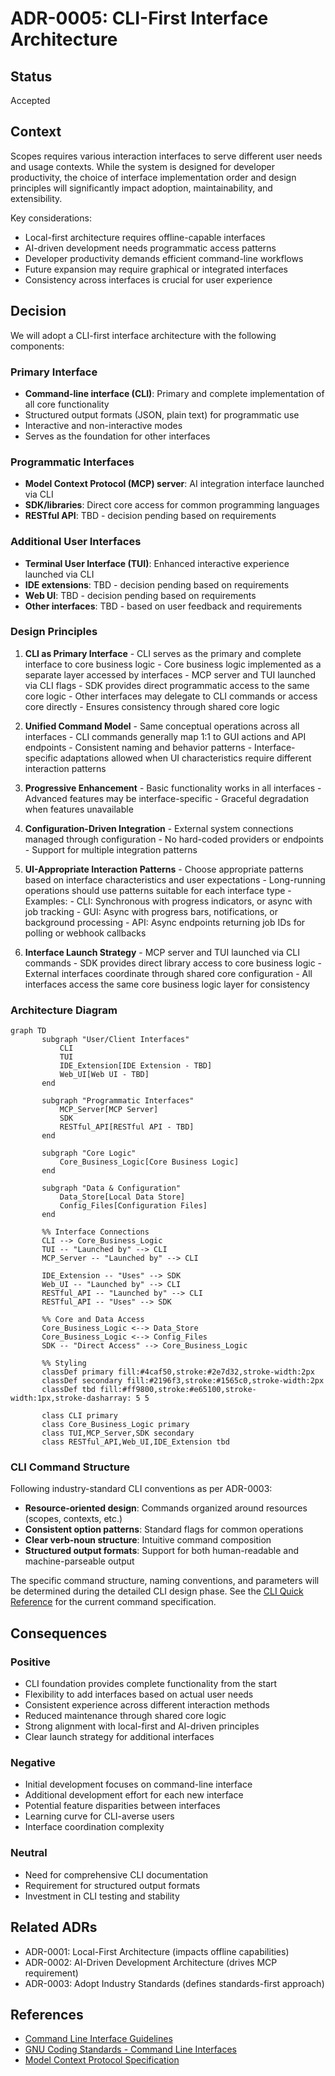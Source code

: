 # ADR-0005: CLI-First Interface Architecture

## Status

Accepted

## Context

Scopes requires various interaction interfaces to serve different user needs and usage contexts. While the system is designed for developer productivity, the choice of interface implementation order and design principles will significantly impact adoption, maintainability, and extensibility.

Key considerations:

- Local-first architecture requires offline-capable interfaces
- AI-driven development needs programmatic access patterns
- Developer productivity demands efficient command-line workflows
- Future expansion may require graphical or integrated interfaces
- Consistency across interfaces is crucial for user experience

## Decision

We will adopt a CLI-first interface architecture with the following components:

### Primary Interface

- **Command-line interface (CLI)**: Primary and complete implementation of all core functionality
- Structured output formats (JSON, plain text) for programmatic use
- Interactive and non-interactive modes
- Serves as the foundation for other interfaces

### Programmatic Interfaces

- **Model Context Protocol (MCP) server**: AI integration interface launched via CLI
- **SDK/libraries**: Direct core access for common programming languages
- **RESTful API**: TBD - decision pending based on requirements

### Additional User Interfaces

- **Terminal User Interface (TUI)**: Enhanced interactive experience launched via CLI
- **IDE extensions**: TBD - decision pending based on requirements
- **Web UI**: TBD - decision pending based on requirements
- **Other interfaces**: TBD - based on user feedback and requirements

### Design Principles

1. **CLI as Primary Interface**
        - CLI serves as the primary and complete interface to core business logic
        - Core business logic implemented as a separate layer accessed by interfaces
        - MCP server and TUI launched via CLI flags
        - SDK provides direct programmatic access to the same core logic
        - Other interfaces may delegate to CLI commands or access core directly
        - Ensures consistency through shared core logic

2. **Unified Command Model**
        - Same conceptual operations across all interfaces
        - CLI commands generally map 1:1 to GUI actions and API endpoints
        - Consistent naming and behavior patterns
        - Interface-specific adaptations allowed when UI characteristics require different interaction patterns

3. **Progressive Enhancement**
        - Basic functionality works in all interfaces
        - Advanced features may be interface-specific
        - Graceful degradation when features unavailable

4. **Configuration-Driven Integration**
        - External system connections managed through configuration
        - No hard-coded providers or endpoints
        - Support for multiple integration patterns

5. **UI-Appropriate Interaction Patterns**
        - Choose appropriate patterns based on interface characteristics and user expectations
        - Long-running operations should use patterns suitable for each interface type
        - Examples:
          - CLI: Synchronous with progress indicators, or async with job tracking
          - GUI: Async with progress bars, notifications, or background processing
          - API: Async endpoints returning job IDs for polling or webhook callbacks

6. **Interface Launch Strategy**
        - MCP server and TUI launched via CLI commands
        - SDK provides direct library access to core business logic
        - External interfaces coordinate through shared core configuration
        - All interfaces access the same core business logic layer for consistency

### Architecture Diagram

```mermaid
graph TD
       subgraph "User/Client Interfaces"
           CLI
           TUI
           IDE_Extension[IDE Extension - TBD]
           Web_UI[Web UI - TBD]
       end

       subgraph "Programmatic Interfaces"
           MCP_Server[MCP Server]
           SDK
           RESTful_API[RESTful API - TBD]
       end

       subgraph "Core Logic"
           Core_Business_Logic[Core Business Logic]
       end

       subgraph "Data & Configuration"
           Data_Store[Local Data Store]
           Config_Files[Configuration Files]
       end

       %% Interface Connections
       CLI --> Core_Business_Logic
       TUI -- "Launched by" --> CLI
       MCP_Server -- "Launched by" --> CLI

       IDE_Extension -- "Uses" --> SDK
       Web_UI -- "Launched by" --> CLI
       RESTful_API -- "Launched by" --> CLI
       RESTful_API -- "Uses" --> SDK

       %% Core and Data Access
       Core_Business_Logic <--> Data_Store
       Core_Business_Logic <--> Config_Files
       SDK -- "Direct Access" --> Core_Business_Logic

       %% Styling
       classDef primary fill:#4caf50,stroke:#2e7d32,stroke-width:2px
       classDef secondary fill:#2196f3,stroke:#1565c0,stroke-width:2px
       classDef tbd fill:#ff9800,stroke:#e65100,stroke-width:1px,stroke-dasharray: 5 5

       class CLI primary
       class Core_Business_Logic primary
       class TUI,MCP_Server,SDK secondary
       class RESTful_API,Web_UI,IDE_Extension tbd
```

### CLI Command Structure

Following industry-standard CLI conventions as per ADR-0003:

- **Resource-oriented design**: Commands organized around resources (scopes, contexts, etc.)
- **Consistent option patterns**: Standard flags for common operations
- **Clear verb-noun structure**: Intuitive command composition
- **Structured output formats**: Support for both human-readable and machine-parseable output

The specific command structure, naming conventions, and parameters will be determined during the detailed CLI design phase. See the [CLI Quick Reference](../../reference/cli-quick-reference.md) for the current command specification.

## Consequences

### Positive

- CLI foundation provides complete functionality from the start
- Flexibility to add interfaces based on actual user needs
- Consistent experience across different interaction methods
- Reduced maintenance through shared core logic
- Strong alignment with local-first and AI-driven principles
- Clear launch strategy for additional interfaces

### Negative

- Initial development focuses on command-line interface
- Additional development effort for each new interface
- Potential feature disparities between interfaces
- Learning curve for CLI-averse users
- Interface coordination complexity

### Neutral

- Need for comprehensive CLI documentation
- Requirement for structured output formats
- Investment in CLI testing and stability

## Related ADRs

- ADR-0001: Local-First Architecture (impacts offline capabilities)
- ADR-0002: AI-Driven Development Architecture (drives MCP requirement)
- ADR-0003: Adopt Industry Standards (defines standards-first approach)

## References

- [Command Line Interface Guidelines](https://clig.dev/)
- [GNU Coding Standards - Command Line Interfaces](https://www.gnu.org/prep/standards/html_node/Command_002dLine-Interfaces.html)
- [Model Context Protocol Specification](https://modelcontextprotocol.io/)

